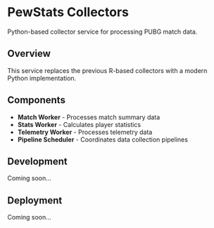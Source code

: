 # PewStats Collectors

Python-based collector service for processing PUBG match data.

## Overview

This service replaces the previous R-based collectors with a modern Python implementation.

## Components

- **Match Worker** - Processes match summary data
- **Stats Worker** - Calculates player statistics
- **Telemetry Worker** - Processes telemetry data
- **Pipeline Scheduler** - Coordinates data collection pipelines

## Development

Coming soon...

## Deployment

Coming soon...
